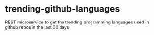 # trending-github-languages
REST microservice to get the trending programming languages used in github repos in the last 30 days
